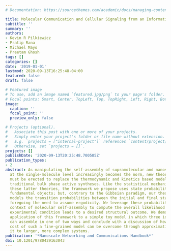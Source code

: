 ```yaml
---
# Documentation: https://sourcethemes.com/academic/docs/managing-content/

title: Molecular Communication and Cellular Signaling from an Information-Theory Perspective
subtitle: ''
summary: ''
authors:
- Kevin R Pilkiewicz
- Pratip Rana
- Michael Mayo
- Preetam Ghosh
tags: []
categories: []
date: '2019-01-01'
lastmod: 2020-09-13T16:25:48-04:00
featured: false
draft: false

# Featured image
# To use, add an image named `featured.jpg/png` to your page's folder.
# Focal points: Smart, Center, TopLeft, Top, TopRight, Left, Right, BottomLeft, Bottom, BottomRight.
image:
  caption: ''
  focal_point: ''
  preview_only: false

# Projects (optional).
#   Associate this post with one or more of your projects.
#   Simply enter your project's folder or file name without extension.
#   E.g. `projects = ["internal-project"]` references `content/project/deep-learning/index.md`.
#   Otherwise, set `projects = []`.
projects: []
publishDate: '2020-09-13T20:25:48.700585Z'
publication_types:
- 2
abstract: As manipulating the self-assembly of supramolecular and nanoscale constructs
  at the single-molecule level increasingly becomes the norm, new theoretical scaffolds
  must be erected to replace the thermodynamic and kinetics based models used to describe
  traditional bulk phase active syntheses. Like the statistical mechanics underpinning
  these latter theories, the framework we propose uses state probabilities as its
  fundamental objects; but, contrary to the Gibbsian paradigm, our theory directly
  models the transition probabilities between the initial and final states of a trajectory,
  foregoing the need to assume ergodicity. We leverage these probabilities in the
  context of molecular self-assembly to compute the overall likelihood that a specified
  experimental condition leads to a desired structural outcome. We demonstrate the
  application of this framework to a simple toy model in which three identical molecules
  can assemble in one of two ways and conclude with a discussion of how the high computational
  cost of such a fine-grained model can be overcome through approximation when extending
  it to larger, more complex systems.
publication: '*Nanoscale Networking and Communications Handbook*'
doi: 10.1201/9780429163043
---
```

